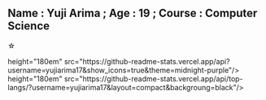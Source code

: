 ## Name : Yuji Arima ; Age : 19 ; Course : Computer Science
☆ 
<div> 
  <img>height="180em" src="https://github-readme-stats.vercel.app/api?username=yujiarima17&show_icons=true&theme=midnight-purple"/>
<img>height="180em" src="https://github-readme-stats.vercel.app/api/top-langs/?username=yujiarima17&layout=compact&backgroung=black"/>
</div>



